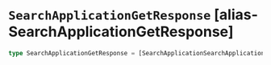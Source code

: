 # `SearchApplicationGetResponse` [alias-SearchApplicationGetResponse]
```typescript
type SearchApplicationGetResponse = [SearchApplicationSearchApplication](./SearchApplicationSearchApplication.md);
```
